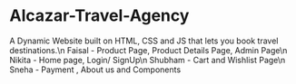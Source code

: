 # Alcazar-Travel-Agency
A Dynamic Website built on HTML, CSS and JS that lets you book travel destinations.\n
Faisal - Product Page, Product Details Page, Admin Page\n
Nikita - Home page, Login/ SignUp\n
Shubham - Cart and Wishlist Page\n
Sneha - Payment , About us and Components
